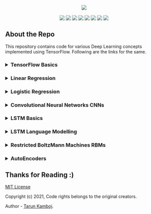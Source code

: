 <p align="center">
	<img height="300px" src="https://socialify.git.ci/Tarun-Kamboj/Deep_Learning_with_TensorFlow/image?font=KoHo&language=1&logo=https%3A%2F%2Favatars.githubusercontent.com%2Fu%2F56023742&owner=1&pattern=Charlie%20Brown&theme=Dark">
</p>
<p align="center">
	<img src="https://img.shields.io/github/repo-size/Tarun-Kamboj/Deep_Learning_with_TensorFlow?style=for-the-badge&color=fbff7d">
	<img src="https://img.shields.io/badge/Maintained-Yes-0bd44a?style=for-the-badge">
	<a href="LICENSE"><img src="https://img.shields.io/badge/License-MIT-5462ff?style=for-the-badge"></a>
	<img src="https://img.shields.io/badge/Contributions-Welcome-a92ff5?style=for-the-badge">
	<a href="#"><img src="https://img.shields.io/badge/deployment-Na-573bd4?style=for-the-badge"></a>
	<img src="https://img.shields.io/badge/IDE-jupyter-ff7a05?style=for-the-badge&logo=Jupyter">
	<img src="https://img.shields.io/badge/language-python-3776AB?style=for-the-badge&logo=Python">
	<img src="https://img.shields.io/badge/TensorFlow-2.1.0-FF6F00?style=for-the-badge&logo=TensorFlow">
</p>

## About the Repo

This repository contains code for various Deep Learning concepts implemented using TensorFlow. Following are the links for the same. 

<h3><details>
	<summary> TensorFlow Basics</summary>
	<table>
		<th><a href="Code/TensorFlow%20Basics">Visit Directory ↗</a></th>
		<th><img width="500px" src="Code/TensorFlow%20Basics/Images/img.png"></th>
	</table>
</details></h3>
<h3><details>
	<summary> Linear Regression</summary>
	<table>
		<th><a href="Code/Linear%20Regression">Visit Directory ↗</a></th>
		<th><img width="200px" src="Code/Linear%20Regression/img.png"></th>
	</table>
</details></h3>
<h3><details>
	<summary> Logistic Regression</summary>
	<table>
		<th><a href="Code/Logistic%20Regression">Visit Directory ↗</a></th>
		<th><img width="500px" src="Code/Logistic%20Regression/img.png"></th>
	</table>
</details></h3>
<h3><details>
	<summary> Convolutional Neural Networks CNNs</summary>
	<table>
		<th><a href="Code/CNN">Visit Directory ↗</a></th>
	</table>
</details></h3>
<h3><details>
	<summary> LSTM Basics</summary>
	<table>
		<th><a href="Code/LSTM%20Basics">Visit Directory ↗</a></th>
		<th><img width="500px" src="Code/LSTM%20Basics/Images/img0.png"></th>
	</table>
</details></h3>
<h3><details>
	<summary> LSTM Language Modelling</summary>
	<table>
		<th><a href="Code/LSTM%20Language%20Modelling">Visit Directory ↗</a></th>
		<th><img width="500px" src="Code/LSTM%20Language%20Modelling/Images/img0.png"></th>
	</table>
</details></h3>
<h3><details>
	<summary> Restricted BoltzMann Machines RBMs</summary>
	<table>
		<th><a href="Code/RBM">Visit Directory ↗</a></th>
		<th><img width="500px" src="Code/RBM/img.png"></th>
	</table>
</details></h3>
<h3><details>
	<summary> AutoEncoders</summary>
	<table>
		<th><a href="Code/AutoEncoders">Visit Directory ↗</a></th>
		<th><img width="400px" src="Code/AutoEncoders/Images/img0.png"></th>
	</table>
</details></h3>

## Thanks for Reading :)

[MIT License](LICENSE)

Copyright (c) 2021, Code rights belongs to the original creators. 

Author - [Tarun Kamboj](https://github.com/Tarun-Kamboj).